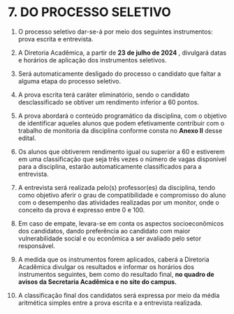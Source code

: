 # 7. DO PROCESSO SELETIVO
1. O processo seletivo dar-se-á por meio dos seguintes instrumentos: prova escrita e entrevista.

2. A Diretoria Acadêmica, a partir de **23 de julho de 2024** , divulgará datas e horários de aplicação dos instrumentos seletivos.

3. Será automaticamente desligado do processo o candidato que faltar a alguma etapa do processo seletivo.

4. A prova escrita terá caráter eliminatório, sendo o candidato desclassificado se obtiver um rendimento inferior a 60 pontos.

5. A prova abordará o conteúdo programático da disciplina, com o objetivo de identificar aqueles alunos que podem efetivamente contribuir com o trabalho de monitoria da disciplina conforme consta no **Anexo II** desse edital.

6. Os alunos que obtiverem rendimento igual ou superior a 60 e estiverem em uma classificação que seja três vezes o número de vagas disponível para a disciplina, estarão automaticamente classificados para a entrevista.

7. A entrevista será realizada pelo(s) professor(es) da disciplina, tendo como objetivo aferir o grau de compatibilidade e compromisso do aluno com o desempenho das atividades realizadas por um monitor, onde o conceito da prova é expresso entre 0 e 100.

8. Em caso de empate, levara-se em conta os aspectos socioeconômicos dos candidatos, dando preferência ao candidato com maior vulnerabilidade social e ou econômica a ser avaliado pelo setor responsável.

9. A medida que os instrumentos forem aplicados, caberá a Diretoria Acadêmica divulgar os resultados e informar os horários dos instrumentos seguintes, bem como do 
resultado final, **no quadro de avisos da Secretaria Acadêmica e no site do campus.**

10. A classificação final dos candidatos será expressa por meio da média aritmética simples entre a prova escrita e a entrevista
realizada.